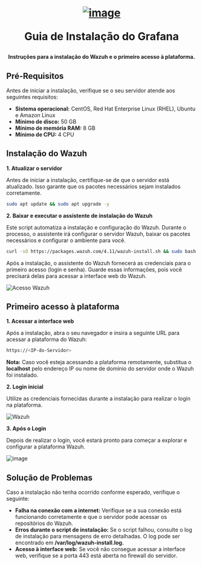 <h1 align="center">

[![image](https://github.com/user-attachments/assets/012db8db-ae41-4a8e-b510-89886de09a2d)](https://grafana.com/)

Guia de Instalação do Grafana

</h1>

<h4 align="center">

Instruções para a instalação do Wazuh e o primeiro acesso à plataforma.

</h4>

## Pré-Requisitos

Antes de iniciar a instalação, verifique se o seu servidor atende aos seguintes requisitos:

- **Sistema operacional:** CentOS, Red Hat Enterprise Linux (RHEL), Ubuntu e Amazon Linux
- **Mínimo de disco:** 50 GB
- **Mínimo de memória RAM:** 8 GB
- **Mínimo de CPU:** 4 CPU


## Instalação do Wazuh

**1. Atualizar o servidor**

Antes de iniciar a instalação, certifique-se de que o servidor está atualizado. Isso garante que os pacotes necessários sejam instalados corretamente.
```bash
sudo apt update && sudo apt upgrade -y
```

**2. Baixar e executar o assistente de instalação do Wazuh**

Este script automatiza a instalação e configuração do Wazuh. Durante o processo, o assistente irá configurar o servidor Wazuh, baixar os pacotes necessários e configurar o ambiente para você.
```bash
curl -sO https://packages.wazuh.com/4.11/wazuh-install.sh && sudo bash ./wazuh-install.sh -a
```

Após a instalação, o assistente do Wazuh fornecerá as credenciais para o primeiro acesso (login e senha). Guarde essas informações, pois você precisará delas para acessar a interface web do Wazuh.

![Acesso Wazuh](https://github.com/user-attachments/assets/3297659a-f968-499d-af37-ce7f5d7a0eb4)


## Primeiro acesso à plataforma
**1. Acessar a interface web**

Após a instalação, abra o seu navegador e insira a seguinte URL para acessar a plataforma do Wazuh:
```bash
https://<IP-do-Servidor>
```
**Nota:** Caso você esteja acessando a plataforma remotamente, substitua o **localhost** pelo endereço IP ou nome de domínio do servidor onde o Wazuh foi instalado.

**2. Login inicial**

Utilize as credenciais fornecidas durante a instalação para realizar o login na plataforma.

![Wazuh](https://github.com/user-attachments/assets/88f1c874-f404-4094-8000-e29f428a8926)

**3. Após o Login**

Depois de realizar o login, você estará pronto para começar a explorar e configurar a plataforma Wazuh.

![image](https://github.com/user-attachments/assets/83deff03-05c0-4a5b-8aea-756dbac1c52e)


## Solução de Problemas
Caso a instalação não tenha ocorrido conforme esperado, verifique o seguinte:

- **Falha na conexão com a internet:** Verifique se a sua conexão está funcionando corretamente e que o servidor pode acessar os repositórios do Wazuh.
- **Erros durante o script de instalação:** Se o script falhou, consulte o log de instalação para mensagens de erro detalhadas. O log pode ser encontrado em **/var/log/wazuh-install.log.**
- **Acesso à interface web:** Se você não consegue acessar a interface web, verifique se a porta 443 está aberta no firewall do servidor.
   
 




